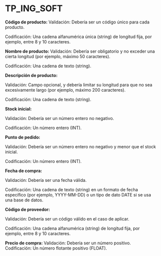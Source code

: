 # TP_ING_SOFT
**Código de producto:**
Validación: Debería ser un código único para cada producto.

Codificación: Una cadena alfanumérica única (string) de longitud fija, por ejemplo, entre 8 y 10 caracteres.


**Nombre de producto:**
Validación: Debería ser obligatorio y no exceder una cierta longitud (por ejemplo, máximo 50 caracteres).

Codificación: Una cadena de texto (string).


**Descripción de producto:**

Validación: Campo opcional, y debería limitar su longitud para que no sea excesivamente largo (por ejemplo, máximo 200 caracteres).

Codificación: Una cadena de texto (string).


**Stock inicial:**

Validación: Debería ser un número entero no negativo.

Codificación: Un número entero (INT).


**Punto de pedido:**

Validación: Debería ser un número entero no negativo y menor que el stock inicial.

Codificación: Un número entero (INT).


**Fecha de compra:**

Validación: Debería ser una fecha válida.

Codificación: Una cadena de texto (string) en un formato de fecha específico (por ejemplo, YYYY-MM-DD) o un tipo de dato DATE si se usa una base de datos.


**Código de proveedor:**

Validación: Debería ser un código válido en el caso de aplicar.

Codificación: Una cadena alfanumérica (string) de longitud fija, por ejemplo, entre 8 y 10 caracteres.


**Precio de compra:**
Validación: Debería ser un número positivo.
Codificación: Un número flotante positivo (FLOAT).
